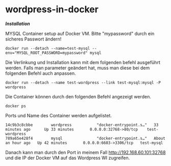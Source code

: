 # wordpress-in-docker

***Installation***

MYSQL Container setup auf Docker VM. Bitte "mypassword" durch ein sicheres Passwort ändern!
```
docker run --detach --name=test-mysql --env="MYSQL_ROOT_PASSWORD=mypassword" mysql
```

Die Verlinkung und Installation kann mit dem folgenden befehl ausgeführt werden. Falls man parameter geändert hat, muss man diese bei dem folgenden Befehl auch anpassen.
```
docker run --detach --name test-wordpress --link test-mysql:mysql -P wordpress
```

Die Container können durch den folgenden Befehl angezeigt werden.
```
docker ps
```
Ports und Name des Container werden aufgelistet.
```
14c9b3c8cbbe        wordpress           "docker-entrypoint.s…"   33 minutes ago      Up 33 minutes       0.0.0.0:32768->80/tcp    test-wordpress
789a65e428f4        mysql               "docker-entrypoint.s…"   About an hour ago   Up 42 minutes       0.0.0.0:6603->3306/tcp   test-mysql
```
Danach kann man durch den Port in meinem Fall http://192.168.60.101:32768 und die IP der Docker VM auf das Wordpress WI zugreifen.
